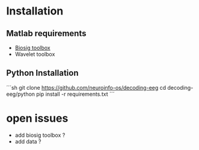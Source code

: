 # Installation


## Matlab requirements
 - [Biosig toolbox](http://biosig.sourceforge.net)
 - Wavelet toolbox

## Python Installation
´´´sh
git clone https://github.com/neuroinfo-os/decoding-eeg
cd decoding-eeg/python
pip install -r requirements.txt
´´´

# open issues
 - add biosig toolbox ? 
 - add data ?
